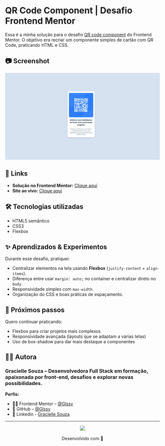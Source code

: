# QR Code Component | Desafio Frontend Mentor

Essa é a minha solução para o desafio [QR code component](https://www.frontendmentor.io/challenges/qr-code-component-iux_sIO_H) do Frontend Mentor. O objetivo era recriar um componente simples de cartão com QR Code, praticando HTML e CSS.

## 📷 Screenshot

![Preview do projeto](images/preview.png)

## 🔗 Links

- **Solução no Frontend Mentor:** [Clique aqui]()
- **Site ao vivo:** [Clique aqui](https://glssv.github.io/Qr-code-Frontend-Mentor/)

## 🛠️ Tecnologias utilizadas

- HTML5 semântico
- CSS3
- Flexbox

## ✨ Aprendizados & Experimentos

Durante esse desafio, pratiquei:

- Centralizar elementos na tela usando **Flexbox** (`justify-content` + `align-items`).
- Diferença entre usar `margin: auto;` no container e centralizar direto no `body`.
- Responsividade simples com `max-width`.
- Organização do CSS e boas práticas de espaçamento.

## 🚀 Próximos passos

Quero continuar praticando:

- Flexbox para criar projetos mais complexos
- Responsividade avançada (layouts que se adaptam a várias telas)
- Uso de box-shadow para dar mais destaque a componentes

## 🙋‍♀️ Autora

### Gracielle Souza – Desenvolvedora Full Stack em formação, apaixonada por front-end, desafios e explorar novas possibilidades.

**Perfis:**

- 👩‍💻 Frontend Mentor – [@Glssv](https://www.frontendmentor.io/profile/Glssv)
- 🐙 GitHub – [@Glssv](github.com/Glssv)
- 💼 Linkedin - [Gracielle Souza](https://www.linkedin.com/in/gracielle-souza/)

---

<div align="center">
  <img src="https://media1.giphy.com/media/v1.Y2lkPTc5MGI3NjExYXcxMzh2c3p2dWh3d2NuNnd1Zm0xcTZ1dmt1Zmx1Y2lreGZkc3RmNSZlcD12MV9pbnRlcm5hbF9naWZfYnlfaWQmY3Q9cw/45C6UzctolDdRFZG14/giphy.gif" width="270px">
  <p>Desenvolvido com 💜</p> 
</div>
